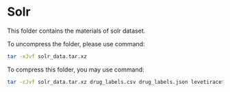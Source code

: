 # Solr

This folder contains the materials of solr dataset.

To uncompress the folder, please use command:

```bash
tar -xJvf solr_data.tar.xz
```

To compress this folder, you may use command:

```bash
tar -cJvf solr_data.tar.xz drug_labels.csv drug_labels.json levetiracetam.xml
```

